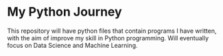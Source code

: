 # My Python Journey

This repository will have python files that contain programs I have written, with the aim of improve my skill in Python programming. Will eventually focus on Data Science and Machine Learning.
